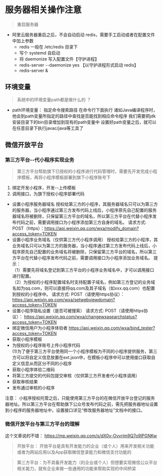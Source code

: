 # 服务器相关操作注意

> 重启服务器

- 阿里云服务器重启之后，不会自动启动 redis，需要手工启动或者在配置文件中加上参数
  - redis 一般在 /etc/redis 目录下
  - 写个 systemd 自启动
  - 将 daemonize 写入配置文件【守护进程】
  - redis-server --daemonize yes 【以守护进程形式启动 redis】
  - redis-server &



## 环境变量

> 系统中的环境变量path都是做什么的 ？
- path环境变量： 指定命令搜索路径
  在命令行下面执行 诸如Java编译程序时，他会到path变量所指定的路径中查找是否能找到相应命令程序
  我们需要把jdk安装目录下的bin目录增加到现有的path变量中
  设置好path变量之后，就可以在任意目录下执行javac/java等工具了



## 微信开放平台

### 第三方平台--代小程序实现业务
> 第三方平台帮助旗下已授权的小程序进行代码管理时，需要先开发完成小程序模板，再将小程序模板部署到旗下小程序账号下

1. 绑定开发小程序，开发--上传模板
2. 调用接口，为旗下授权小程序部署代码
  - 设置小程序服务器域名
    授权给第三方的小程序，其服务器域名只可以为第三方的服务器，当小程序通过第三方发布代码上线后，小程序原先自己配置的服务器域名将被删除，只保留第三方平台的域名，所以第三方平台在代替小程序发布代码之前，需要调用接口为小程序添加第三方自身的域名。
    请求方式: POST（https）：https://api.weixin.qq.com/wxa/modify_domain?access_token=TOKEN
  - 设置小程序业务域名（仅供第三方代小程序调用）
    授权给第三方的小程序，其业务域名只可以为第三方的服务器，当小程序通过第三方发布代码上线后，小程序原先自己配置的业务域名将被删除，只保留第三方平台的域名，所以第三方平台在代替小程序发布代码之前，需要调用接口为小程序添加业务域名。
    提示：  
    （1）需要先将域名登记到第三方平台的小程序业务域名中，才可以调用接口进行配置。  
    （2）为授权的小程序配置域名时支持配置子域名，例如第三方登记的业务域名如为qq.com，则可以直接将qq.com及其子域名（如xxx.qq.com）也配置到授权的小程序中。
    请求方式: POST（请使用https协议）： https://api.weixin.qq.com/wxa/setwebviewdomain?access_token=TOKEN
  - 设置小程序隐私设置（是否可被搜索）
    请求方式: POST（请使用https协议）： https://api.weixin.qq.com/wxa/changewxasearchstatus?access_token=TOKEN
  - 绑定微信用户为小程序体验者
    https://api.weixin.qq.com/wxa/bind_tester?access_token=TOKEN
  - 获取小程序模板
  - 为授权的小程序账号上传小程序代码  
    (1)为了便于第三方平台使用同一个小程序模板为不同的小程序提供服务，第三方可以将自定义信息放置在ext.json中，在模板小程序中可以使用接口获取自定义信息从而区分不同的小程序
  - 获取小程序体验二维码
  - 将第三方提交的代码包提交审核（仅供第三方开发者代小程序调用）
  - 获取审核结果
  - 发布通过审核的小程序
  

注意： 小程序授权托管之后，只能使用第三方平台的在微信开放平台登记的服务器地址。所以第三方平台在帮助旗下公众号发布代码之前，需先把服务器地址设置到小程序的服务器地址中，设置接口详见“修改服务器地址”文档中的接口。


### 微信开放平台与第三方平台的理解
这个文章说的不错： https://mp.weixin.qq.com/s/dX0v-Ovvrjm9Q7o9lPGNKw

> 开放平台： 开放平台是具有开发能力的企业（或个人）用来开发相关功能或者为网站应用以及App获取微信登录能力和微信支付功能的



> 第三方平台：为不具备开发能力（的企业或个人）但想要实现微信公众平台相关能力，就有企业来做一些通用的功能来帮助实现的中间桥梁








